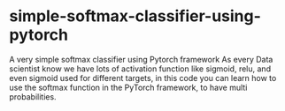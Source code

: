 # simple-softmax-classifier-using-pytorch
A very simple softmax classifier using Pytorch framework
As every Data scientist know we have lots of activation function like sigmoid, relu, and even sigmoid used for different targets, in this code you can learn how to use the softmax function in the PyTorch framework, to have multi probabilities.
